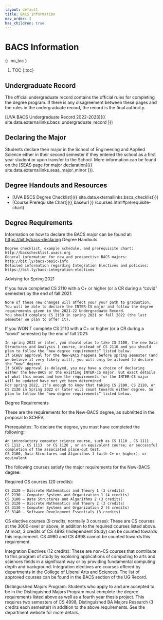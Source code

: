 ```yaml
---
layout: default
title: BACS Information
nav_order: 3
has_children: true
---
```


# BACS Information
{: .no_toc }

1. TOC
{:toc}

## Undergraduate Record

The official undergraduate record contains the official rules for completing the degree program.  If there is any disagreement between these pages and the rules in the undergraduate record, the record is the final authority.

[UVA BACS Undergraduate Record 2022-2023]({{ site.data.externallinks.bacs_undergraduate_record }})

## Declaring the Major

Students declare their major in the School of Engineering and Applied Science either in their second semester if they entered the school as a first year student or upon transfer to the School.  More information can be found on the [SEAS page for major declaration]({{ site.data.externallinks.seas_major_minor }}).

## Degree Handouts and Resources

* [UVA BSCS Degree Checklist]({{ site.data.externallinks.bscs_checklist}})
* [Course Prerequisite Chart]({{ baseurl }} /courses.html#prerequisite-chart)

## Degree Requirements
Information on how to declare the BACS major can be found at: https://bit.ly/bacs-declaring
Degree Handouts

    Degree checklist, example schedule, and prerequisite chart: http://bacschecklist.uvacs.org
    General information for new and prospective BACS majors: http://bit.ly/bacs-basic-info
    Detailed information regarding Integration Electives and policies: https://bit.ly/bacs-integration-electives


Advising for Spring 2021

If you have completed CS 2110 with a C+ or higher (or a CR during a “covid” semester) by the end of fall 2021:

    None of these new changes will affect your your path to graduation.
    You will be able to declare the INTER-CS major and follow the degree requirements given in the 2021-22 Undergraduate Record.
    You should complete CS 2150 in spring 2021 or fall 2022 (the last semester we plan to offer it).


If you WON’T complete CS 2110 with a C+ or higher (or a CR during a “covid” semester) by the end of fall 2021: 

    In spring 2022 or later, you should plan to take CS 2100, the new Data Structures and Analysis 1 course, instead of CS 2110 and you should plan to follow the “new degree requirements” listed below.
    If SCHEV approval for the New-BACS happens before spring semester (and we believe it very likely will), you will only be allowed to declare the “new” degree.
    If SCHEV approval is delayed, you may have a choice of declaring either the New-BACS or the existing INTER-CS major. But exact details of what this means and how the requirements for the INTER-CS major will be updated have not yet been determined.
    For spring 2022, it’s enough to know that taking CS 2100, CS 2120, or CS 2130 in Spring 2022 or later will count towards either degree. So plan to follow the “new degree requirements” listed below.


Degree Requirements

These are the requirements for the New-BACS degree, as submitted in the proposal to SCHEV.

Prerequisites: To declare the degree, you must have completed the following:

    An introductory computer science course, such as CS 1110 , CS 1111 , CS 1112 , CS 1113  or CS 1120 , or an equivalent course; or successful completion of the associated place-out test.
    CS 2100, Data Structures and Algorithms 1 (with C+ or higher), or equivalent


The following courses satisfy the major requirements for the New-BACS degree:

Required CS courses (20 credits):

    CS 2120 – Discrete Mathematics and Theory 1 (3 credits)
    CS 2130 – Computer Systems and Organization 1 (4 credits)
    CS 3100 – Data Structures and Algorithms 2 (3 credits)
    CS 3120 – Discrete Mathematics and Theory 2 (3 credits)
    CS 3130 – Computer Systems and Organization 2 (4 credits)
    CS 3140 – Software Development Essentials (3 credits)


CS elective courses (9 credits, normally 3 courses):
These are CS courses at the 3000-level or above, in addition to the required courses listed above. At most, 3 credits of CS 4993 (Independent Study) can be counted towards this requirement. CS 4980 and CS 4998 cannot be counted towards this requirement.

Integration Electives (12 credits):
These are non-CS courses that contribute to this program of study by exploring applications of computing to arts and sciences fields in a significant way or by providing fundamental computing depth and background. Integration electives are courses offered by departments in the College of Liberal Arts and Sciences. The list of approved courses can be found in the BACS section of the UG Record.

Distinguished Majors Program:
Students who apply to and are accepted to be in the Distinguished Majors Program must complete the degree requirements listed above as well as a fourth year thesis project. This requires two semesters of CS 4998, Distinguished BA Majors Research (3 credits each semester) in addition to the above requirements. See the department website for more details.


